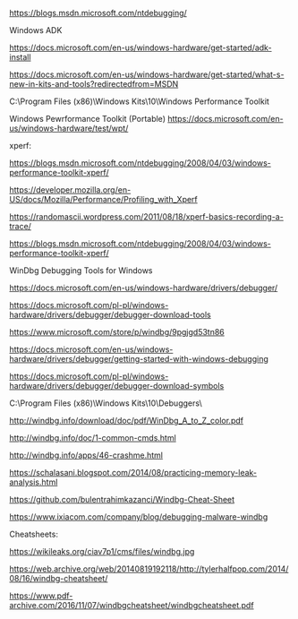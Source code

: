 https://blogs.msdn.microsoft.com/ntdebugging/

Windows ADK

https://docs.microsoft.com/en-us/windows-hardware/get-started/adk-install

https://docs.microsoft.com/en-us/windows-hardware/get-started/what-s-new-in-kits-and-tools?redirectedfrom=MSDN

C:\Program Files (x86)\Windows Kits\10\Windows Performance Toolkit

Windows Pewrformance Toolkit (Portable)
https://docs.microsoft.com/en-us/windows-hardware/test/wpt/

xperf:

https://blogs.msdn.microsoft.com/ntdebugging/2008/04/03/windows-performance-toolkit-xperf/

https://developer.mozilla.org/en-US/docs/Mozilla/Performance/Profiling_with_Xperf

https://randomascii.wordpress.com/2011/08/18/xperf-basics-recording-a-trace/

https://blogs.msdn.microsoft.com/ntdebugging/2008/04/03/windows-performance-toolkit-xperf/

WinDbg Debugging Tools for Windows

https://docs.microsoft.com/en-us/windows-hardware/drivers/debugger/

https://docs.microsoft.com/pl-pl/windows-hardware/drivers/debugger/debugger-download-tools

https://www.microsoft.com/store/p/windbg/9pgjgd53tn86

https://docs.microsoft.com/en-us/windows-hardware/drivers/debugger/getting-started-with-windows-debugging

https://docs.microsoft.com/pl-pl/windows-hardware/drivers/debugger/debugger-download-symbols

C:\Program Files (x86)\Windows Kits\10\Debuggers\


http://windbg.info/download/doc/pdf/WinDbg_A_to_Z_color.pdf

http://windbg.info/doc/1-common-cmds.html

http://windbg.info/apps/46-crashme.html

https://schalasani.blogspot.com/2014/08/practicing-memory-leak-analysis.html

https://github.com/bulentrahimkazanci/Windbg-Cheat-Sheet

https://www.ixiacom.com/company/blog/debugging-malware-windbg


Cheatsheets:

https://wikileaks.org/ciav7p1/cms/files/windbg.jpg

https://web.archive.org/web/20140819192118/http://tylerhalfpop.com/2014/08/16/windbg-cheatsheet/

https://www.pdf-archive.com/2016/11/07/windbgcheatsheet/windbgcheatsheet.pdf
